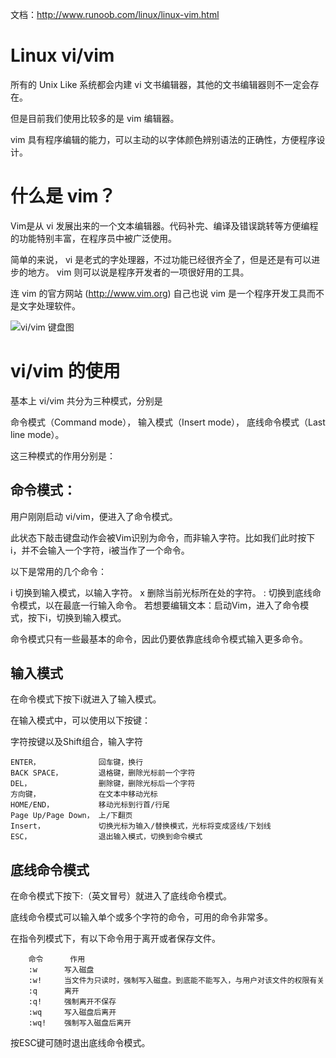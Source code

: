 
文档：http://www.runoob.com/linux/linux-vim.html

# Linux vi/vim

所有的 Unix Like 系统都会内建 vi 文书编辑器，其他的文书编辑器则不一定会存在。

但是目前我们使用比较多的是 vim 编辑器。

vim 具有程序编辑的能力，可以主动的以字体颜色辨别语法的正确性，方便程序设计。


# 什么是 vim？

Vim是从 vi 发展出来的一个文本编辑器。代码补完、编译及错误跳转等方便编程的功能特别丰富，在程序员中被广泛使用。

简单的来说， vi 是老式的字处理器，不过功能已经很齐全了，但是还是有可以进步的地方。 vim 则可以说是程序开发者的一项很好用的工具。

连 vim 的官方网站 (http://www.vim.org) 自己也说 vim 是一个程序开发工具而不是文字处理软件。

![vi/vim 键盘图](./vi-vim-cheat-sheet-sch.gif)



# vi/vim 的使用

基本上 vi/vim 共分为三种模式，分别是

命令模式（Command mode），
输入模式（Insert mode），
底线命令模式（Last line mode）。 

这三种模式的作用分别是：

## 命令模式：
用户刚刚启动 vi/vim，便进入了命令模式。

此状态下敲击键盘动作会被Vim识别为命令，而非输入字符。比如我们此时按下i，并不会输入一个字符，i被当作了一个命令。

以下是常用的几个命令：

i 切换到输入模式，以输入字符。
x 删除当前光标所在处的字符。
: 切换到底线命令模式，以在最底一行输入命令。
若想要编辑文本：启动Vim，进入了命令模式，按下i，切换到输入模式。

命令模式只有一些最基本的命令，因此仍要依靠底线命令模式输入更多命令。


## 输入模式

在命令模式下按下i就进入了输入模式。

在输入模式中，可以使用以下按键：

字符按键以及Shift组合，输入字符
```
ENTER，             回车键，换行
BACK SPACE，        退格键，删除光标前一个字符
DEL，               删除键，删除光标后一个字符
方向键，             在文本中移动光标
HOME/END，          移动光标到行首/行尾
Page Up/Page Down， 上/下翻页
Insert，            切换光标为输入/替换模式，光标将变成竖线/下划线
ESC，               退出输入模式，切换到命令模式
```

## 底线命令模式

在命令模式下按下:（英文冒号）就进入了底线命令模式。

底线命令模式可以输入单个或多个字符的命令，可用的命令非常多。

在指令列模式下，有以下命令用于离开或者保存文件。

```
	命令		作用
	:w		写入磁盘
	:w!		当文件为只读时，强制写入磁盘。到底能不能写入，与用户对该文件的权限有关
	:q		离开
	:q!		强制离开不保存
	:wq		写入磁盘后离开
	:wq!	强制写入磁盘后离开
```


按ESC键可随时退出底线命令模式。
















